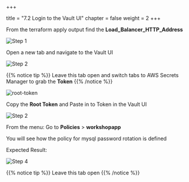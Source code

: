 +++

title = "7.2 Login to the Vault UI"
chapter = false
weight = 2
+++

From the terraform apply output find the __Load_Balancer_HTTP_Address__

![Step 1](/images/lab7/vault-url.png)

Open a new tab and navigate to the Vault UI

![Step 2](/images/lab7/vault-ui.png)


{{% notice tip %}}
Leave this tab open and switch tabs to AWS Secrets Manager to grab the __Token__ 
{{% /notice %}}

![root-token](/images/lab7/sm3.png)

Copy the __Root Token__ and Paste in to Token in the Vault UI

![Step 2](/images/lab7/vault-ui-home.png)

From the menu: Go to __Policies__ > __workshopapp__

You will see how the policy for mysql password rotation is defined

Expected Result:

![Step 4](/images/lab7/vault-policy.png)

{{% notice tip %}}
Leave this tab open
{{% /notice %}}

